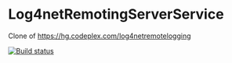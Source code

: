Log4netRemotingServerService  
============================

Clone of https://hg.codeplex.com/log4netremotelogging


[![Build status](https://ci.appveyor.com/api/projects/status/toxap17lvenq8yl4/branch/master?svg=true)](https://ci.appveyor.com/project/emrah/log4netremotingserverservice/branch/master)
